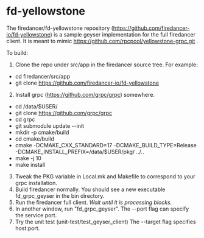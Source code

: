# fd-yellowstone

The firedancer/fd-yellowstone repository
(https://github.com/firedancer-io/fd-yellowstone) is a sample geyser
implementation for the full firedancer client. It is meant to mimic
https://github.com/rpcpool/yellowstone-grpc.git .

To build:
1. Clone the repo under src/app in the firedancer source tree. For
example:
* cd firedancer/src/app
* git clone https://github.com/firedancer-io/fd-yellowstone
2. Install grpc (https://github.com/grpc/grpc) somewhere.
 - cd /data/$USER/
 - git clone https://github.com/grpc/grpc
 - cd grpc
 - git submodule update --init
 - mkdir -p cmake/build
 - cd cmake/build
 - cmake -DCMAKE_CXX_STANDARD=17 -DCMAKE_BUILD_TYPE=Release -DCMAKE_INSTALL_PREFIX=/data/$USER/pkg/ ../..
 - make -j 10
 - make install
3. Tweak the PKG variable in Local.mk and Makefile to correspond to
your grpc installation.
4. Build firedancer normally. You should see a new executable
fd_grpc_geyser in the bin directory.
5. Run the firedancer full client. _Wait until it is processing blocks._
6. In another window, run "fd_grpc_geyser". The --port flag can
specify the service port.
7. Try the unit test (unit-test/test_geyser_client) The --target flag
specifies host:port.
